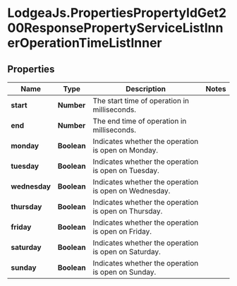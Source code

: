 # LodgeaJs.PropertiesPropertyIdGet200ResponsePropertyServiceListInnerOperationTimeListInner

## Properties

Name | Type | Description | Notes
------------ | ------------- | ------------- | -------------
**start** | **Number** | The start time of operation in milliseconds. | 
**end** | **Number** | The end time of operation in milliseconds. | 
**monday** | **Boolean** | Indicates whether the operation is open on Monday. | 
**tuesday** | **Boolean** | Indicates whether the operation is open on Tuesday. | 
**wednesday** | **Boolean** | Indicates whether the operation is open on Wednesday. | 
**thursday** | **Boolean** | Indicates whether the operation is open on Thursday. | 
**friday** | **Boolean** | Indicates whether the operation is open on Friday. | 
**saturday** | **Boolean** | Indicates whether the operation is open on Saturday. | 
**sunday** | **Boolean** | Indicates whether the operation is open on Sunday. | 


